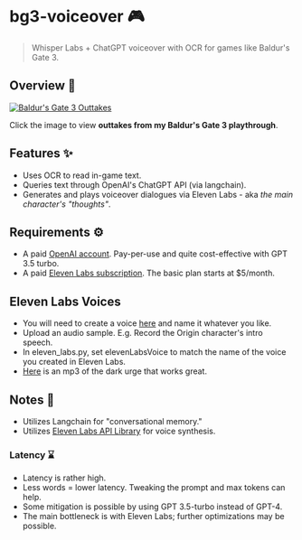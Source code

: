 # bg3-voiceover :video_game:
> Whisper Labs + ChatGPT voiceover with OCR for games like Baldur's Gate 3.

## Overview :movie_camera:
[![Baldur's Gate 3 Outtakes](https://img.youtube.com/vi/bOrfytcX8mM/0.jpg)](https://youtu.be/bOrfytcX8mM?si=Z8GBHDHv-Qobd8Va)

Click the image to view **outtakes from my Baldur's Gate 3 playthrough**.

## Features :sparkles:
  - Uses OCR to read in-game text.
  - Queries text through OpenAI's ChatGPT API (via langchain).
  - Generates and plays voiceover dialogues via Eleven Labs - aka *the main character's "thoughts"*.

## Requirements :gear:
  - A paid [OpenAI account](https://tinyurl.com/euxs2xvw). Pay-per-use and quite cost-effective with GPT 3.5 turbo.
  - A paid [Eleven Labs subscription](https://elevenlabs.io/voice-lab). The basic plan starts at $5/month.

## Eleven Labs Voices
  - You will need to create a voice [here](https://elevenlabs.io/speech-synthesis) and name it whatever you like.
  - Upload an audio sample. E.g. Record the Origin character's intro speech.
  - In eleven_labs.py, set elevenLabsVoice to match the name of the voice you created in Eleven Labs.
  - [Here](https://drive.google.com/file/d/1EkhfnwoT35_5EXy6-qTIZ5GesXWiber6/view?usp=sharing) is an mp3 of the dark urge that works great.

## Notes :memo:
  - Utilizes Langchain for "conversational memory."
  - Utilizes [Eleven Labs API Library](https://github.com/lugia19/elevenlabslib) for voice synthesis.

### Latency :hourglass:
  - Latency is rather high.
  - Less words = lower latency. Tweaking the prompt and max tokens can help.
  - Some mitigation is possible by using GPT 3.5-turbo instead of GPT-4.
  - The main bottleneck is with Eleven Labs; further optimizations may be possible.
